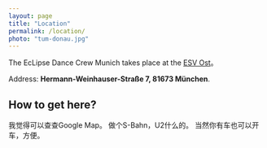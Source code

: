 ```yaml
---
layout: page
title: "Location"
permalink: /location/
photo: "tum-donau.jpg"
---
```

The EcLipse Dance Crew Munich takes place at the [ESV Ost](https://www.esv-muenchen-ost.de/esv/index.php)。

Address: **Hermann-Weinhauser-Straße 7, 81673 München**.

## How to get here?
我觉得可以查查Google Map。
做个S-Bahn，U2什么的。
当然你有车也可以开车，方便。
